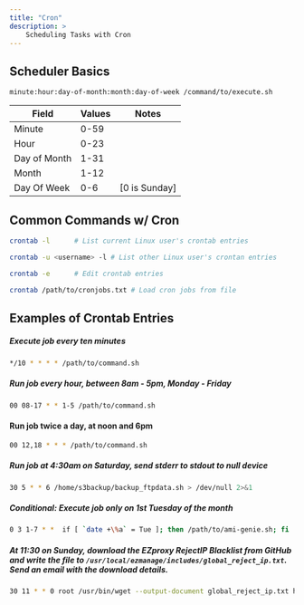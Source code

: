 ```yaml
---
title: "Cron"
description: >
    Scheduling Tasks with Cron
---
```


## Scheduler Basics

`minute:hour:day-of-month:month:day-of-week /command/to/execute.sh`

| Field | Values | Notes |
| --- | --- | --- |
| Minute | 0-59 | |
| Hour | 0-23 | |
| Day of Month | 1-31 | |
| Month | 1-12 | |
| Day Of Week	 | 0-6 | [0 is Sunday]|

## Common Commands w/ Cron

```bash
crontab -l  	# List current Linux user's crontab entries

crontab -u <username> -l # List other Linux user's crontan entries

crontab -e 		# Edit crontab entries

crontab /path/to/cronjobs.txt # Load cron jobs from file
```
## Examples of Crontab Entries

##### Execute job every ten minutes
```bash
*/10 * * * * /path/to/command.sh
```

##### Run job every hour, between 8am - 5pm, Monday - Friday
```bash
00 08-17 * * 1-5 /path/to/command.sh
```

#### Run job twice a day, at noon and 6pm
```bash
00 12,18 * * * /path/to/command.sh
```

##### Run job at 4:30am on Saturday, send stderr to stdout to null device
```bash
30 5 * * 6 /home/s3backup/backup_ftpdata.sh > /dev/null 2>&1
```

##### Conditional: Execute job only on 1st Tuesday of the month
```bash
0 3 1-7 * *  if [ `date +\%a` = Tue ]; then /path/to/ami-genie.sh; fi
```

##### At 11:30 on Sunday, download the EZproxy RejectIP Blacklist from GitHub and write the file to `/usr/local/ezmanage/includes/global_reject_ip.txt`. Send an email with the download details.
```bash
30 11 * * 0 root /usr/bin/wget --output-document global_reject_ip.txt https://raw.githubusercontent.com/prbutler/EZProxy_IP_Blacklist/master/EZProxy_IP_Blacklist_RejectIP.txt -O /usr/local/ezmanage/includes/global_reject_ip.txt 2>&1 | mail -s "EZproxy: Refresh RejectIP File" -a "From: someuser \<someuser@epv1.example.org\>" anotheruser@example.org
```
